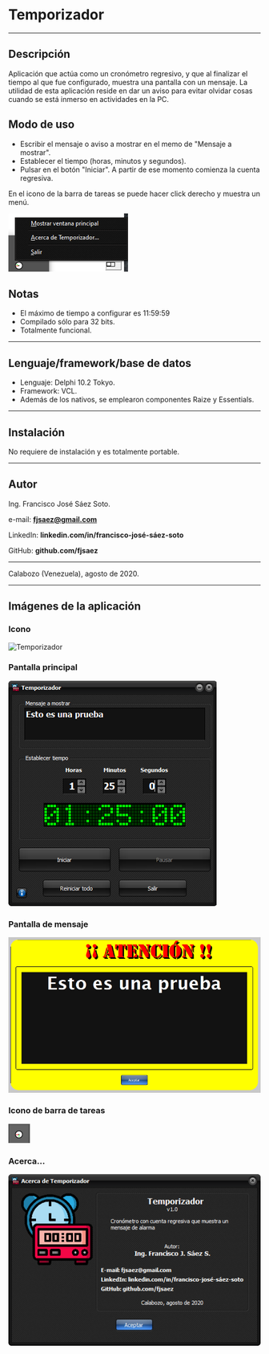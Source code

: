# Temporizador

---

## Descripción

Aplicación que actúa como un cronómetro regresivo, y que al finalizar el tiempo al que fue configurado, muestra una pantalla con un mensaje. La utilidad de esta aplicación reside en dar un aviso para evitar olvidar cosas cuando se está inmerso en actividades en la PC.

## Modo de uso


* Escribir el mensaje o aviso a mostrar en el memo de "Mensaje a mostrar". 
* Establecer el tiempo (horas, minutos y segundos).
* Pulsar en el botón "Iniciar". A partir de ese momento comienza la cuenta regresiva.

En el icono de la barra de tareas se puede hacer click derecho y muestra un menú.

![Menú tray icon](Imagen/menu_tray_icon.png)

## Notas

* El máximo de tiempo a configurar es 11:59:59
* Compilado sólo para 32 bits.
* Totalmente funcional.

---

## Lenguaje/framework/base de datos

* Lenguaje: Delphi 10.2 Tokyo. 
* Framework: VCL. 
* Además de los nativos, se emplearon componentes Raize y Essentials.

---

## Instalación

No requiere de instalación y es totalmente portable.

---

## Autor

Ing. Francisco José Sáez Soto.

e-mail: **fjsaez@gmail.com**

LinkedIn: **linkedin.com/in/francisco-josé-sáez-soto**

GitHub: **github.com/fjsaez**

---

Calabozo (Venezuela), agosto de 2020.

---

## Imágenes de la aplicación

### Icono

![Temporizador](Imagen/icono_temp.ico)

### Pantalla principal

![Pantalla principal](Imagen/pant_principal.png)

### Pantalla de mensaje

![Pantalla de mensaje](Imagen/pant_mensaje.png)

### Icono de barra de tareas

![Icono](Imagen/tray_icon.png)


### Acerca...

![Acerca de la aplicación](Imagen/pant_acerca.png)